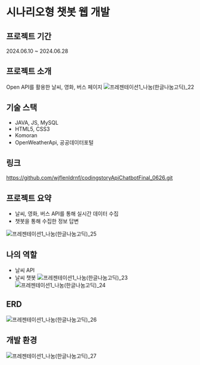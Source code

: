 # 시나리오형 챗봇 웹 개발

## 프로젝트 기간
2024.06.10 ~ 2024.06.28

## 프로젝트 소개
Open API를 활용한 날씨, 영화, 버스 페이지
![프레젠테이션1_나눔(한글나눔고딕)_22](https://github.com/wjflenldrnf/codingstoryApiChatbotFinal_0626/assets/154856783/fb924780-ba5e-4ae6-9a64-09c4d4c11898)

## 기술 스택
- JAVA, JS, MySQL
- HTML5, CSS3
- Komoran
- OpenWeatherApi, 공공데이터포털

## 링크
https://github.com/wjflenldrnf/codingstoryApiChatbotFinal_0626.git

## 프로젝트 요약
- 날씨, 영화, 버스 API를 통해 실시간 데이터 수집
- 챗봇을 통해 수집한 정보 답변
  
![프레젠테이션1_나눔(한글나눔고딕)_25](https://github.com/wjflenldrnf/codingstoryApiChatbotFinal_0626/assets/154856783/ec78227f-ed56-4eea-b594-a476179dd0af)


## 나의 역할
- 날씨 API
- 날씨 챗봇
![프레젠테이션1_나눔(한글나눔고딕)_23](https://github.com/wjflenldrnf/codingstoryApiChatbotFinal_0626/assets/154856783/18c20508-275b-4d9e-808e-30146b958c6c)
![프레젠테이션1_나눔(한글나눔고딕)_24](https://github.com/wjflenldrnf/codingstoryApiChatbotFinal_0626/assets/154856783/91fac0bd-949e-4845-812a-e2c3c519b77d)

## ERD
![프레젠테이션1_나눔(한글나눔고딕)_26](https://github.com/wjflenldrnf/codingstoryApiChatbotFinal_0626/assets/154856783/30481178-5b06-49b8-808b-eba4a57e5e50)

## 개발 환경
![프레젠테이션1_나눔(한글나눔고딕)_27](https://github.com/wjflenldrnf/codingstoryApiChatbotFinal_0626/assets/154856783/d91e18f3-3d85-4bdf-bf9e-100e5611a1dd)
